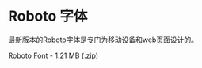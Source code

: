 Roboto 字体
====================

最新版本的Roboto字体是专门为移动设备和web页面设计的。



[Roboto Font](http://material-design.storage.googleapis.com/downloads/RobotoTTF.zip) - 1.21 MB (.zip)